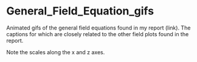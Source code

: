 # General_Field_Equation_gifs
Animated gifs of the general field equations found in my report (link). The captions for which are closely related to the other field plots found in the report. 

Note the scales along the x and z axes.
